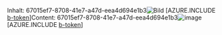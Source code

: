 <span data-ttu-id="4e32a-101">Inhalt: 67015ef7-8708-41e7-a47d-eea4d694e1b3![Bild](a6338532-dec2-482f-b300-2d42adc53435.png)
[AZURE.INCLUDE [b-token](00a45d9b-3bc4-4a0e-8f3b-7fc39f740c40.md)]</span><span class="sxs-lookup"><span data-stu-id="4e32a-101">Content: 67015ef7-8708-41e7-a47d-eea4d694e1b3![image](a6338532-dec2-482f-b300-2d42adc53435.png)
[AZURE.INCLUDE [b-token](00a45d9b-3bc4-4a0e-8f3b-7fc39f740c40.md)]</span></span>
